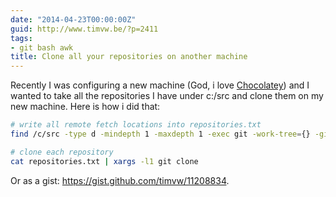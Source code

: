 ```yaml
---
date: "2014-04-23T00:00:00Z"
guid: http://www.timvw.be/?p=2411
tags:
- git bash awk
title: Clone all your repositories on another machine
---
```

Recently I was configuring a new machine (God, i love [Chocolatey](https://chocolatey.org/)) and I wanted to take all the repositories I have under c:/src and clone them on my new machine. Here is how i did that:

```bash
# write all remote fetch locations into repositories.txt  
find /c/src -type d -mindepth 1 -maxdepth 1 -exec git -work-tree={} -git-dir={}/.git remote -v \; | grep fetch | awk '{print $2}' > repositories.txt

# clone each repository  
cat repositories.txt | xargs -l1 git clone
```

Or as a gist: <https://gist.github.com/timvw/11208834>.
